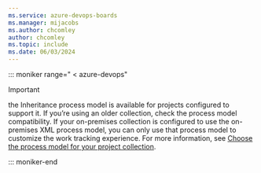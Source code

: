 ```yaml
---
ms.service: azure-devops-boards
ms.manager: mijacobs
ms.author: chcomley
author: chcomley
ms.topic: include
ms.date: 06/03/2024
---
```


::: moniker range=" < azure-devops"

> [!IMPORTANT]   
> the Inheritance process model is available for projects configured to support it. If you’re using an older collection, check the process model compatibility. If your on-premises collection is configured to use the on-premises XML process model, you can only use that process model to customize the work tracking experience. For more information, see [Choose the process model for your project collection](../../../reference/customize-work.md?preserve-view=true&view=azure-devops-2019#choose-process-model).

::: moniker-end

